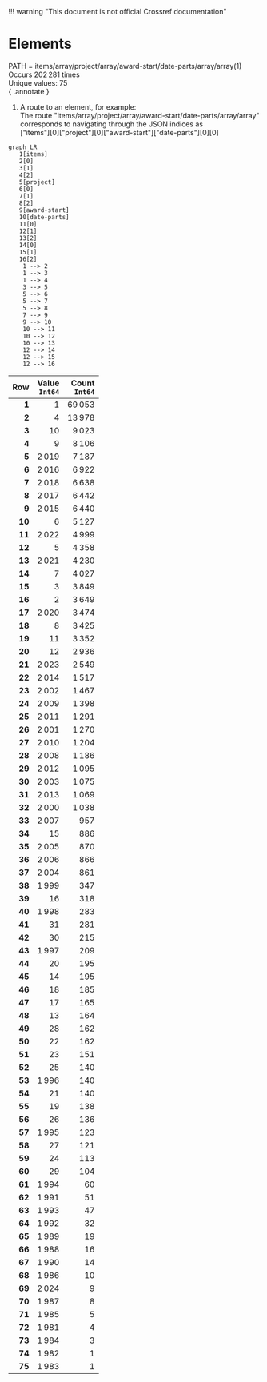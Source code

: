!!! warning "This document is not official Crossref documentation"
# Elements
PATH = items/array/project/array/award-start/date-parts/array/array(1)  
Occurs 202 281 times  
Unique values: 75  
{ .annotate }

1. A route to an element, for example:  
   The route "items/array/project/array/award-start/date-parts/array/array" corresponds to navigating through the JSON indices as  
   ["items"][0]["project"][0]["award-start"]["date-parts"][0][0]  

```mermaid
graph LR
   1[items]
   2[0]
   3[1]
   4[2]
   5[project]
   6[0]
   7[1]
   8[2]
   9[award-start]
   10[date-parts]
   11[0]
   12[1]
   13[2]
   14[0]
   15[1]
   16[2]
    1 --> 2
    1 --> 3
    1 --> 4
    3 --> 5
    5 --> 6
    5 --> 7
    5 --> 8
    7 --> 9
    9 --> 10
    10 --> 11
    10 --> 12
    10 --> 13
    12 --> 14
    12 --> 15
    12 --> 16
```

| **Row** | **Value**<br>`Int64` | **Count**<br>`Int64` |
|--------:|---------------------:|---------------------:|
| **1**   | 1                    | 69 053               |
| **2**   | 4                    | 13 978               |
| **3**   | 10                   | 9 023                |
| **4**   | 9                    | 8 106                |
| **5**   | 2 019                | 7 187                |
| **6**   | 2 016                | 6 922                |
| **7**   | 2 018                | 6 638                |
| **8**   | 2 017                | 6 442                |
| **9**   | 2 015                | 6 440                |
| **10**  | 6                    | 5 127                |
| **11**  | 2 022                | 4 999                |
| **12**  | 5                    | 4 358                |
| **13**  | 2 021                | 4 230                |
| **14**  | 7                    | 4 027                |
| **15**  | 3                    | 3 849                |
| **16**  | 2                    | 3 649                |
| **17**  | 2 020                | 3 474                |
| **18**  | 8                    | 3 425                |
| **19**  | 11                   | 3 352                |
| **20**  | 12                   | 2 936                |
| **21**  | 2 023                | 2 549                |
| **22**  | 2 014                | 1 517                |
| **23**  | 2 002                | 1 467                |
| **24**  | 2 009                | 1 398                |
| **25**  | 2 011                | 1 291                |
| **26**  | 2 001                | 1 270                |
| **27**  | 2 010                | 1 204                |
| **28**  | 2 008                | 1 186                |
| **29**  | 2 012                | 1 095                |
| **30**  | 2 003                | 1 075                |
| **31**  | 2 013                | 1 069                |
| **32**  | 2 000                | 1 038                |
| **33**  | 2 007                | 957                  |
| **34**  | 15                   | 886                  |
| **35**  | 2 005                | 870                  |
| **36**  | 2 006                | 866                  |
| **37**  | 2 004                | 861                  |
| **38**  | 1 999                | 347                  |
| **39**  | 16                   | 318                  |
| **40**  | 1 998                | 283                  |
| **41**  | 31                   | 281                  |
| **42**  | 30                   | 215                  |
| **43**  | 1 997                | 209                  |
| **44**  | 20                   | 195                  |
| **45**  | 14                   | 195                  |
| **46**  | 18                   | 185                  |
| **47**  | 17                   | 165                  |
| **48**  | 13                   | 164                  |
| **49**  | 28                   | 162                  |
| **50**  | 22                   | 162                  |
| **51**  | 23                   | 151                  |
| **52**  | 25                   | 140                  |
| **53**  | 1 996                | 140                  |
| **54**  | 21                   | 140                  |
| **55**  | 19                   | 138                  |
| **56**  | 26                   | 136                  |
| **57**  | 1 995                | 123                  |
| **58**  | 27                   | 121                  |
| **59**  | 24                   | 113                  |
| **60**  | 29                   | 104                  |
| **61**  | 1 994                | 60                   |
| **62**  | 1 991                | 51                   |
| **63**  | 1 993                | 47                   |
| **64**  | 1 992                | 32                   |
| **65**  | 1 989                | 19                   |
| **66**  | 1 988                | 16                   |
| **67**  | 1 990                | 14                   |
| **68**  | 1 986                | 10                   |
| **69**  | 2 024                | 9                    |
| **70**  | 1 987                | 8                    |
| **71**  | 1 985                | 5                    |
| **72**  | 1 981                | 4                    |
| **73**  | 1 984                | 3                    |
| **74**  | 1 982                | 1                    |
| **75**  | 1 983                | 1                    |

